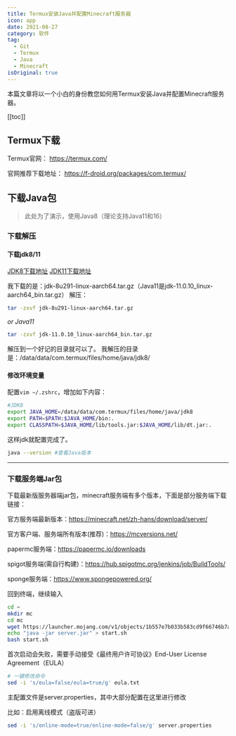 ```yaml
---
title: Termux安装Java并配置Minecraft服务器
icon: app
date: 2021-08-27
category: 软件
tag:
  - Git
  - Termux
  - Java
  - Minecraft
isOriginal: true
---
```


本篇文章将以一个小白的身份教您如何用Termux安装Java并配置Minecraft服务器。
<!-- more -->

[[toc]]

## Termux下载
Termux官网：
https://termux.com/

官网推荐下载地址：
https://f-droid.org/packages/com.termux/

## 下载Java包

> 此处为了演示，使用Java8（理论支持Java11和16）

### 下载解压

#### 下载jdk8/11
[JDK8下载地址](https://www.oracle.com/java/technologies/javase/javase-jdk8-downloads.html)
[JDK11下载地址](https://www.oracle.com/java/technologies/javase-jdk11-downloads.html)

我下载的是：jdk-8u291-linux-aarch64.tar.gz（Java11是jdk-11.0.10_linux-aarch64_bin.tar.gz）
解压：
```bash
tar -zxvf jdk-8u291-linux-aarch64.tar.gz
```
*or Java11*
```bash
tar -zxvf jdk-11.0.10_linux-aarch64_bin.tar.gz
```
解压到一个好记的目录就可以了。
我解压的目录是：/data/data/com.termux/files/home/java/jdk8/

#### 修改环境变量
配置`vim ~/.zshrc`，增加如下内容：
```Bash
#JDK8
export JAVA_HOME=/data/data/com.termux/files/home/java/jdk8
export PATH=$PATH:$JAVA_HOME/bin:.
export CLASSPATH=$JAVA_HOME/lib/tools.jar:$JAVA_HOME/lib/dt.jar:.
```
这样jdk就配置完成了。

```Bash
java --version #查看Java版本
```
---
### 下载服务端Jar包

下载最新版服务器端jar包，minecraft服务端有多个版本，下面是部分服务端下载链接：

官方服务端最新版本：https://minecraft.net/zh-hans/download/server/

官方客户端、服务端所有版本(推荐)：https://mcversions.net/

papermc服务端：https://papermc.io/downloads

spigot服务端(需自行构建)：https://hub.spigotmc.org/jenkins/job/BuildTools/

sponge服务端：https://www.spongepowered.org/

回到终端，继续输入
```bash
cd ~
mkdir mc 
cd mc 
wget https://launcher.mojang.com/v1/objects/1b557e7b033b583cd9f66746b7a9ab1ec1673ced/server.jar #1.16.5官方
echo "java -jar server.jar" > start.sh
bash start.sh
```
首次启动会失败，需要手动接受《最终用户许可协议》End-User License Agreement（EULA）
```bash
# 一键修改命令
sed -i 's/eula=false/eula=true/g' eula.txt
```
主配置文件是server.properties，其中大部分配置在这里进行修改

比如：启用离线模式（盗版可进）

```bash
sed -i 's/online-mode=true/online-mode=false/g' server.properties
```